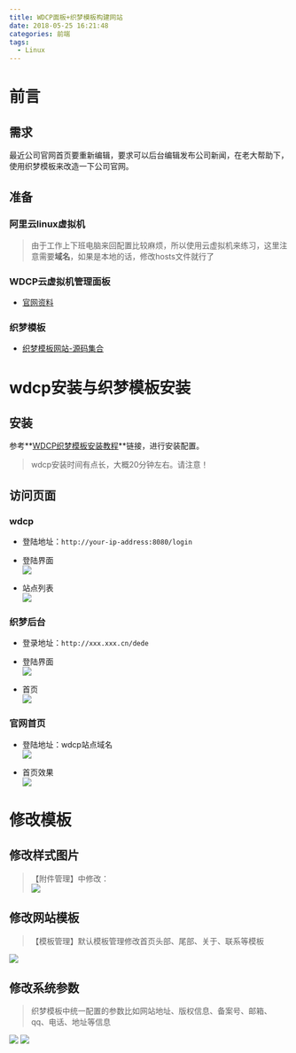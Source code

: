 ```yaml
---
title: WDCP面板+织梦模板构建网站
date: 2018-05-25 16:21:48
categories: 前端
tags:
  - Linux
---
```


# 前言  

## 需求  

最近公司官网首页要重新编辑，要求可以后台编辑发布公司新闻，在老大帮助下，使用织梦模板来改造一下公司官网。  

## 准备  

### 阿里云linux虚拟机  

> 由于工作上下班电脑来回配置比较麻烦，所以使用云虚拟机来练习，这里注意需要**域名**，如果是本地的话，修改hosts文件就行了  

### WDCP云虚拟机管理面板  

* [官网资料](https://www.wdlinux.cn/wdcp/install.html)   

### 织梦模板  

* [织梦模板网站-源码集合](http://www.ymjihe.com/dedecms)  

# wdcp安装与织梦模板安装  

## 安装  

参考**[WDCP织梦模板安装教程](https://jingyan.baidu.com/article/b87fe19e6cea8d521935684e.html)**链接，进行安装配置。  
> wdcp安装时间有点长，大概20分钟左右。请注意！    

## 访问页面    

### wdcp  

* 登陆地址：``http://your-ip-address:8080/login``

* 登陆界面  
![](http://p8hqd7oln.bkt.clouddn.com/18-5-25/25606871.jpg)
* 站点列表  
![](http://p8hqd7oln.bkt.clouddn.com/18-5-25/68981775.jpg)

### 织梦后台  

* 登录地址：``http://xxx.xxx.cn/dede``

* 登陆界面  
![](http://p8hqd7oln.bkt.clouddn.com/18-5-25/36011085.jpg)

* 首页  
![](http://p8hqd7oln.bkt.clouddn.com/18-5-25/72384695.jpg)

### 官网首页  

* 登陆地址：wdcp站点域名  
![](http://p8hqd7oln.bkt.clouddn.com/18-5-25/93943860.jpg)

* 首页效果  
![](http://p8hqd7oln.bkt.clouddn.com/18-5-25/54238446.jpg)

# 修改模板  

## 修改样式图片  

> 【附件管理】中修改：  
![](http://p8hqd7oln.bkt.clouddn.com/18-5-25/43868336.jpg)

## 修改网站模板  

> 【模板管理】默认模板管理修改首页头部、尾部、关于、联系等模板  

![](http://p8hqd7oln.bkt.clouddn.com/18-5-25/49825835.jpg)

## 修改系统参数  

> 织梦模板中统一配置的参数比如网站地址、版权信息、备案号、邮箱、qq、电话、地址等信息  

![](http://p8hqd7oln.bkt.clouddn.com/18-5-25/56603264.jpg)
![](http://p8hqd7oln.bkt.clouddn.com/18-5-25/80849037.jpg)



